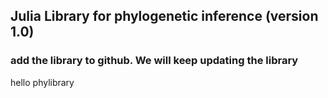 ## Julia Library for phylogenetic inference (version 1.0)
### add the library to github. We will keep updating the library
hello phylibrary
